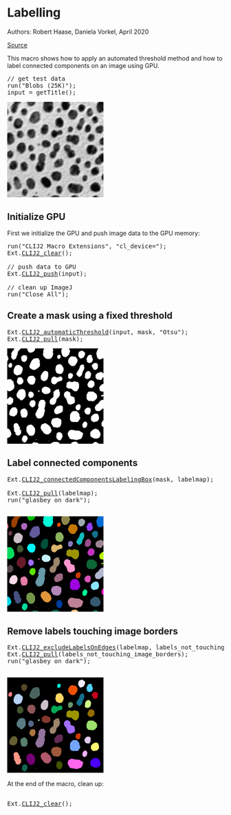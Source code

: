 

# Labelling
Authors: Robert Haase, Daniela Vorkel, April 2020

[Source](https://github.com/clij/clij2-docs/tree/master/src/main/macro/labeling.ijm)

This macro shows how to apply an automated 
threshold method and how to label connected components
on an image using GPU.




<pre class="highlight">
// get test data
run("Blobs (25K)");
input = getTitle();
</pre>
<a href="image_1588706840496.png"><img src="image_1588706840496.png" width="224" alt="blobs.gif"/></a>

## Initialize GPU
First we initialize the GPU and push image data to the GPU memory:

<pre class="highlight">
run("CLIJ2 Macro Extensions", "cl_device=");
Ext.<a href="https://clij.github.io/clij2-docs/reference_clear">CLIJ2_clear</a>();

// push data to GPU
Ext.<a href="https://clij.github.io/clij2-docs/reference_push">CLIJ2_push</a>(input);

// clean up ImageJ
run("Close All");
</pre>

## Create a mask using a fixed threshold

<pre class="highlight">
Ext.<a href="https://clij.github.io/clij2-docs/reference_automaticThreshold">CLIJ2_automaticThreshold</a>(input, mask, "Otsu");
Ext.<a href="https://clij.github.io/clij2-docs/reference_pull">CLIJ2_pull</a>(mask);
</pre>
<a href="image_1588706840667.png"><img src="image_1588706840667.png" width="224" alt="CLIJ2_automaticThreshold_result37"/></a>

## Label connected components

<pre class="highlight">
Ext.<a href="https://clij.github.io/clij2-docs/reference_connectedComponentsLabelingBox">CLIJ2_connectedComponentsLabelingBox</a>(mask, labelmap);

Ext.<a href="https://clij.github.io/clij2-docs/reference_pull">CLIJ2_pull</a>(labelmap);
run("glasbey on dark");

</pre>
<a href="image_1588706840874.png"><img src="image_1588706840874.png" width="224" alt="CLIJ2_connectedComponentsLabelingBox_result38"/></a>

## Remove labels touching image borders

<pre class="highlight">
Ext.<a href="https://clij.github.io/clij2-docs/reference_excludeLabelsOnEdges">CLIJ2_excludeLabelsOnEdges</a>(labelmap, labels_not_touching_image_borders);
Ext.<a href="https://clij.github.io/clij2-docs/reference_pull">CLIJ2_pull</a>(labels_not_touching_image_borders);
run("glasbey on dark");

</pre>
<a href="image_1588706840965.png"><img src="image_1588706840965.png" width="224" alt="CLIJ2_excludeLabelsOnEdges_result39"/></a>

At the end of the macro, clean up:

<pre class="highlight">

Ext.<a href="https://clij.github.io/clij2-docs/reference_clear">CLIJ2_clear</a>();



</pre>




